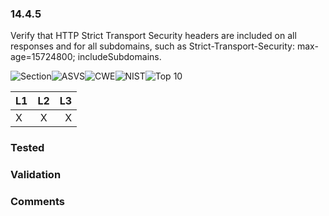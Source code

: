 ### 14.4.5 
Verify that HTTP Strict Transport Security headers are included on all responses and for all subdomains, such as Strict-Transport-Security: max-age=15724800; includeSubdomains.

![Section](https://img.shields.io/badge/V14-green.svg)![ASVS](https://img.shields.io/badge/ASVS-14.4.5-blue.svg)![CWE](https://img.shields.io/badge/CWE-523-red.svg)![NIST](https://img.shields.io/badge/NIST--important.svg)![Top 10](https://img.shields.io/badge/--lightgray.svg)

| L1| L2| L3|
| --|:--:|-:|
| X | X | X |

### Tested

### Validation

### Comments

        